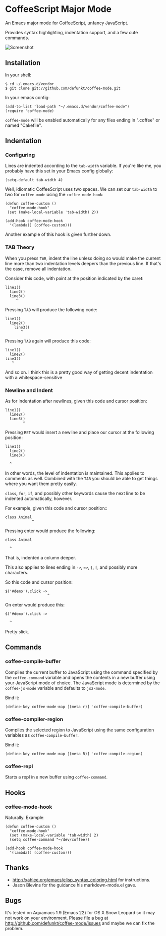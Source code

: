 CoffeeScript Major Mode
=======================

An Emacs major mode for [CoffeeScript][cs], unfancy JavaScript.

Provides syntax highlighting, indentation support, and a few cute
commands.

![Screenshot](http://img.skitch.com/20100307-qmcr7kij6fx7qmsx6w12dgfs2x.png)

## Installation

In your shell:

    $ cd ~/.emacs.d/vendor
    $ git clone git://github.com/defunkt/coffee-mode.git

In your emacs config:

    (add-to-list 'load-path "~/.emacs.d/vendor/coffee-mode")
    (require 'coffee-mode)

`coffee-mode` will be enabled automatically for any files ending in
".coffee" or named "Cakefile".

## Indentation

### Configuring

Lines are indented according to the `tab-width` variable. If you're
like me, you probably have this set in your Emacs config globally:

    (setq-default tab-width 4)

Well, idiomatic CoffeeScript uses two spaces. We can set our
`tab-width` to two for `coffee-mode` using the `coffee-mode-hook`:

    (defun coffee-custom ()
      "coffee-mode-hook"
     (set (make-local-variable 'tab-width) 2))

    (add-hook coffee-mode-hook
      '(lambda() (coffee-custom)))

Another example of this hook is given further down.

### TAB Theory

When you press `TAB`, indent the line unless doing so would make the
current line more than two indentation levels deepers than the
previous line. If that's the case, remove all indentation.

Consider this code, with point at the position indicated by the
caret:

    line1()
      line2()
      line3()
         ^

Pressing `TAB` will produce the following code:

    line1()
      line2()
        line3()
           ^

Pressing `TAB` again will produce this code:

    line1()
      line2()
    line3()
       ^

And so on. I think this is a pretty good way of getting decent
indentation with a whitespace-sensitive

### Newline and Indent

As for indentation after newlines, given this code and cursor
position:

    line1()
      line2()
      line3()
            ^

Pressing `RET` would insert a newline and place our cursor at the
following position:

    line1()
      line2()
      line3()

      ^

In other words, the level of indentation is maintained. This
applies to comments as well. Combined with the `TAB` you should be
able to get things where you want them pretty easily.

`class`, `for`, `if`, and possibly other keywords cause the next line
to be indented automatically, however.

For example, given this code and cursor position::

    class Animal
                ^

Pressing enter would produce the following:

    class Animal

      ^

That is, indented a column deeper.

This also applies to lines ending in `->`, `=>`, `{`, `[`, and
possibly more characters.

So this code and cursor position:

    $('#demo').click ->
                       ^

On enter would produce this:

    $('#demo').click ->

      ^

Pretty slick.

## Commands

### coffee-compile-buffer

Compiles the current buffer to JavaScript using the command specified
by the `coffee-command` variable and opens the contents in a new
buffer using your JavaScript mode of choice. The JavaScript mode is
determined by the `coffee-js-mode` variable and defaults to `js2-mode`.

Bind it:

    (define-key coffee-mode-map [(meta r)] 'coffee-compile-buffer)

### coffee-compiler-region

Compiles the selected region to JavaScript using the same
configuration variables as `coffee-compile-buffer`.

Bind it:

    (define-key coffee-mode-map [(meta R)] 'coffee-compile-region)

### coffee-repl

Starts a repl in a new buffer using `coffee-command`.

## Hooks

### coffee-mode-hook

Naturally. Example:

    (defun coffee-custom ()
      "coffee-mode-hook"
      (set (make-local-variable 'tab-width) 2)
      (setq coffee-command "~/dev/coffee))

    (add-hook coffee-mode-hook
      '(lambda() (coffee-custom)))

## Thanks

* <http://xahlee.org/emacs/elisp_syntax_coloring.html> for instructions.
* Jason Blevins for the guidance his markdown-mode.el gave.

## Bugs

It's tested on Aquamacs 1.9 (Emacs 22) for OS X Snow Leopard so it may
not work on your environment. Please file a bug at
<http://github.com/defunkt/coffee-mode/issues> and maybe we can fix
the problem.

[cs]: http://jashkenas.github.com/coffee-script/
